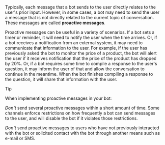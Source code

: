 Typically, each message that a bot sends to the user directly relates to the user's prior input. 
However, in some cases, a bot may need to send the user a message that is not directly related to the current topic of conversation. 
These messages are called **proactive messages**. 

Proactive messages can be useful in a variety of scenarios. 
If a bot sets a timer or reminder, it will need to notify the user when the time arrives. 
Or, if a bot receives a notification from an external system, it may need to communicate that information to the user. 
For example, if the user has previously asked the bot to monitor the price of a product, 
the bot will alert the user if it receives notification that the price of the product has dropped by 20%. 
Or, if a bot requires some time to compile a response to the user's question, it may inform the user of that and allow the conversation to continue in the meantime. 
When the bot finishes compiling a response to the question, it will share 
that information with the user. 

> [!TIP] 
> When implementing proactive messages in your bot:
> 
> *Don't* send several proactive messages within a short amount of time. Some channels enforce restrictions on how frequently a bot can send messages to the user, and will disable the bot if it violates those restrictions.
>
> *Don't* send proactive messages to users who have not previously interacted with the bot or solicited contact with the bot through another means such as e-mail or SMS.
